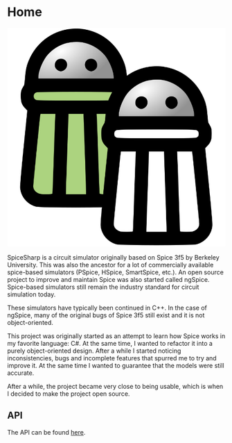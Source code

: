 # Home

<p align="center"><img src="api/images/logo_full.svg" alt="SpiceSharp" /></p>

SpiceSharp is a circuit simulator originally based on Spice 3f5 by Berkeley University. This was also the ancestor for a lot of commercially available spice-based simulators (PSpice, HSpice, SmartSpice, etc.). An open source project to improve and maintain Spice was also started called ngSpice. Spice-based simulators still remain the industry standard for circuit simulation today. 

These simulators have typically been continued in C++. In the case of ngSpice, many of the original bugs of Spice 3f5 still exist and it is not object-oriented.

This project was originally started as an attempt to learn how Spice works in my favorite language: C#. At the same time, I wanted to refactor it into a purely object-oriented design. After a while I started noticing inconsistencies, bugs and incomplete features that spurred me to try and improve it. At the same time I wanted to guarantee that the models were still accurate.

After a while, the project became very close to being usable, which is when I decided to make the project open source.

## API
The API can be found [here](api/index.md).
